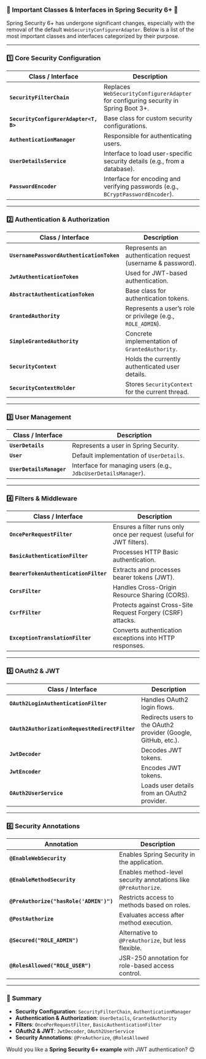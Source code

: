 ### **📌 Important Classes & Interfaces in Spring Security 6+** 🚀  

Spring Security 6+ has undergone significant changes, especially with the removal of the default `WebSecurityConfigurerAdapter`. Below is a list of the most important classes and interfaces categorized by their purpose.  

---

### **1️⃣ Core Security Configuration**
| Class / Interface | Description |
|------------------|------------|
| **`SecurityFilterChain`** | Replaces `WebSecurityConfigurerAdapter` for configuring security in Spring Boot 3+. |
| **`SecurityConfigurerAdapter<T, B>`** | Base class for custom security configurations. |
| **`AuthenticationManager`** | Responsible for authenticating users. |
| **`UserDetailsService`** | Interface to load user-specific security details (e.g., from a database). |
| **`PasswordEncoder`** | Interface for encoding and verifying passwords (e.g., `BCryptPasswordEncoder`). |

---

### **2️⃣ Authentication & Authorization**
| Class / Interface | Description |
|------------------|------------|
| **`UsernamePasswordAuthenticationToken`** | Represents an authentication request (username & password). |
| **`JwtAuthenticationToken`** | Used for JWT-based authentication. |
| **`AbstractAuthenticationToken`** | Base class for authentication tokens. |
| **`GrantedAuthority`** | Represents a user’s role or privilege (e.g., `ROLE_ADMIN`). |
| **`SimpleGrantedAuthority`** | Concrete implementation of `GrantedAuthority`. |
| **`SecurityContext`** | Holds the currently authenticated user details. |
| **`SecurityContextHolder`** | Stores `SecurityContext` for the current thread. |

---

### **3️⃣ User Management**
| Class / Interface | Description |
|------------------|------------|
| **`UserDetails`** | Represents a user in Spring Security. |
| **`User`** | Default implementation of `UserDetails`. |
| **`UserDetailsManager`** | Interface for managing users (e.g., `JdbcUserDetailsManager`). |

---

### **4️⃣ Filters & Middleware**
| Class / Interface | Description |
|------------------|------------|
| **`OncePerRequestFilter`** | Ensures a filter runs only once per request (useful for JWT filters). |
| **`BasicAuthenticationFilter`** | Processes HTTP Basic authentication. |
| **`BearerTokenAuthenticationFilter`** | Extracts and processes bearer tokens (JWT). |
| **`CorsFilter`** | Handles Cross-Origin Resource Sharing (CORS). |
| **`CsrfFilter`** | Protects against Cross-Site Request Forgery (CSRF) attacks. |
| **`ExceptionTranslationFilter`** | Converts authentication exceptions into HTTP responses. |

---

### **5️⃣ OAuth2 & JWT**
| Class / Interface | Description |
|------------------|------------|
| **`OAuth2LoginAuthenticationFilter`** | Handles OAuth2 login flows. |
| **`OAuth2AuthorizationRequestRedirectFilter`** | Redirects users to the OAuth2 provider (Google, GitHub, etc.). |
| **`JwtDecoder`** | Decodes JWT tokens. |
| **`JwtEncoder`** | Encodes JWT tokens. |
| **`OAuth2UserService`** | Loads user details from an OAuth2 provider. |

---

### **6️⃣ Security Annotations**
| Annotation | Description |
|-----------|------------|
| **`@EnableWebSecurity`** | Enables Spring Security in the application. |
| **`@EnableMethodSecurity`** | Enables method-level security annotations like `@PreAuthorize`. |
| **`@PreAuthorize("hasRole('ADMIN')")`** | Restricts access to methods based on roles. |
| **`@PostAuthorize`** | Evaluates access after method execution. |
| **`@Secured("ROLE_ADMIN")`** | Alternative to `@PreAuthorize`, but less flexible. |
| **`@RolesAllowed("ROLE_USER")`** | JSR-250 annotation for role-based access control. |

---

### **📌 Summary**
- **Security Configuration**: `SecurityFilterChain`, `AuthenticationManager`
- **Authentication & Authorization**: `UserDetails`, `GrantedAuthority`
- **Filters**: `OncePerRequestFilter`, `BasicAuthenticationFilter`
- **OAuth2 & JWT**: `JwtDecoder`, `OAuth2UserService`
- **Security Annotations**: `@PreAuthorize`, `@RolesAllowed`

Would you like a **Spring Security 6+ example** with JWT authentication? 😊